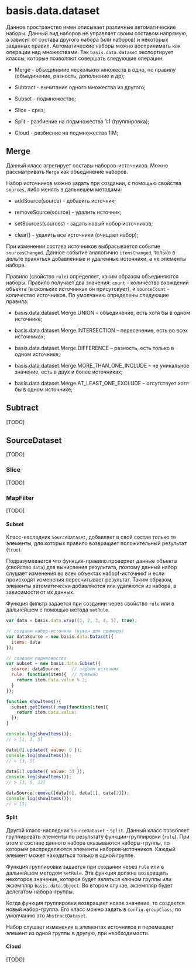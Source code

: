 # basis.data.dataset

Данное пространство имен описывает различные автоматические наборы. Данный вид наборов не управляет своим составом напрямую, а зависит от состава другого набора (или наборов) и некоторых заданных правил. Автоматические наборы можно воспринимать как операции над множествами. Так `basis.data.dataset` экспортирует классы, которые позволяют совершать следующие операции:

  * Merge - объединение нескольких множеств в одно, по правилу (объединение, разность, дополнение и др);

  * Subtract - вычитание одного множества из другого;

  * Subset - подмножество;

  * Slice - срез;

  * Split - разбиение на подмножества 1:1 (группировка);

  * Cloud - разбиение на подмножества 1:M;

## Merge

Данный класс агрегирует составы наборов-источников. Можно рассматривать `Merge` как объединение наборов.

Набор источников можно задать при создании, с помощью свойства `sources`, либо менять в дальнешем методами:

  * addSource(source) - добавить источник;

  * removeSource(source) - удалить источник;

  * setSources(sources) - задать новый нобор источников;

  * clear() - удалить все источники (очищает набор);


При изменении состава источников выбрасывается событие `sourcesChanged`. Данное событие аналогично `itemsChanged`, только в дельте храняться добавленные и удаленные источники, а не элементы набора.

Правило (свойство `rule`) определяет, каким образом объединяются наборы. Правило получает два значения: `count` - количество вхождений объекта (в скольких источниках он присутсвует), и `sourceCount` - количество источников. По умолчанию определены следующие правила:

  * basis.data.dataset.Merge.UNION – объединение, есть хотя бы в одном источнике;

  * basis.data.dataset.Merge.INTERSECTION – пересечение, есть во всех источниках;

  * basis.data.dataset.Merge.DIFFERENCE – разность, есть только в одном источнике;

  * basis.data.dataset.Merge.MORE_THAN_ONE_INCLUDE – не уникальное значение, есть в двух и более источниках;

  * basis.data.dataset.Merge.AT_LEAST_ONE_EXCLUDE – отсутствует хотя бы в одном источнике;

## Subtract

[TODO]

## SourceDataset

[TODO]

### Slice

[TODO]

### MapFilter

[TODO]

#### Subset

Класс-наследник `SourceDataset`, добавляет в свой состав только те элементы, для которых правило возвращает положительный результат (`true`).

Подразумевается что функция-правило проверяет данные объекта (свойство `data`) для вычисления результата, поэтому данный набор слушает изменения во всех объектах наборf-источникf и если происходят изменения пересчитывает результат. Таким образом, элементы автоматически добавляются или удаляются из набора, в зависимости от их данных.

Функция фильтр задается при создании через свойство `rule` или в дальнейшем с помощью метода `setRule`.

```js
var data = basis.data.wrap([1, 2, 3, 4, 5], true);

// создаем набор-источник (нужен для примера)
var dataSource = new basis.data.Dataset({
  items: data
});

// создаем подмножество
var subset = new basis.data.Subset({
  source: dataSource,    // задаем источник
  rule: function(item){  // правило
    return item.data.value % 2;
  }
});

function showItems(){
  subset.getItems().map(function(item){
    return item.data.value;
  });
}

console.log(showItems());
// > [1, 3, 5]

data[0].update({ value: 0 });
console.log(showItems());
// > [3, 5]

data[1].update({ value: 33 });
console.log(showItems());
// > [3, 5, 33]

dataSource.remove([data[0], data[1], data[2]]);
console.log(showItems());
// > [5]
```

#### Split

Другой класс-наследник `SourceDataset` - `Split`. Данный класс позволяет группировать элементы по результату функции-группировки (`rule`). При этом в составе данного набора оказываются наборы-группы, по которым распределяются элементы наборов-источников. Каждый элемент может находиться только в одной группе.

Функция группировки задается при создании через `rule` или в дальнейшем методом `setRule`. Эта функция должна возвращать некоторое значение, которое будет являться ключом группы или экземпляр `basis.data.Object`. Во втором случае, экземпляр будет делегатом набора-группы.

Когда функция группировки возвращает новое значение, то создается новый набор-группа. Его класс можно задать в `config.groupClass`, по умолчанию это `AbstractDataset`.

Набор слушает изменения в элементах источников и перемещает элемент из одной группы в другую, при необходимости.

#### Cloud

[TODO]
